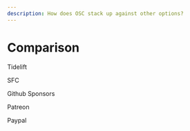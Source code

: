 ```yaml
---
description: How does OSC stack up against other options?
---
```


# Comparison

Tidelift

SFC

Github Sponsors

Patreon

Paypal
